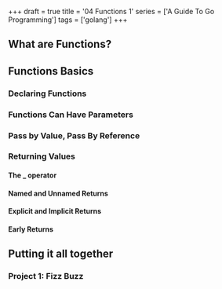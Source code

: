+++
draft = true
title = '04 Functions 1'
series = ['A Guide To Go Programming']
tags = ['golang']
+++
## What are Functions?

## Functions Basics

### Declaring Functions

### Functions Can Have Parameters

### Pass by Value, Pass By Reference

### Returning Values

#### The _ operator

#### Named and Unnamed Returns

#### Explicit and Implicit Returns

#### Early Returns

## Putting it all together

### Project 1: Fizz Buzz
